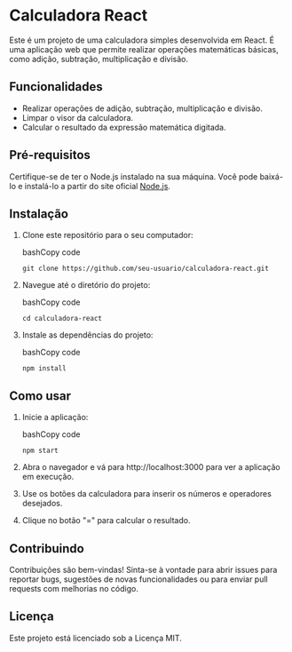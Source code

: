 Calculadora React
=================

Este é um projeto de uma calculadora simples desenvolvida em React. É uma aplicação web que permite realizar operações matemáticas básicas, como adição, subtração, multiplicação e divisão.

Funcionalidades
---------------

*   Realizar operações de adição, subtração, multiplicação e divisão.
*   Limpar o visor da calculadora.
*   Calcular o resultado da expressão matemática digitada.

Pré-requisitos
--------------

Certifique-se de ter o Node.js instalado na sua máquina. Você pode baixá-lo e instalá-lo a partir do site oficial [Node.js](https://nodejs.org/).

Instalação
----------

1.  Clone este repositório para o seu computador:
    
    bashCopy code
    
    `git clone https://github.com/seu-usuario/calculadora-react.git`
    
2.  Navegue até o diretório do projeto:
    
    bashCopy code
    
    `cd calculadora-react`
    
3.  Instale as dependências do projeto:
    
    bashCopy code
    
    `npm install`
    

Como usar
---------

1.  Inicie a aplicação:
    
    bashCopy code
    
    `npm start`
    
2.  Abra o navegador e vá para http://localhost:3000 para ver a aplicação em execução.
    
3.  Use os botões da calculadora para inserir os números e operadores desejados.
    
4.  Clique no botão "=" para calcular o resultado.
    

Contribuindo
------------

Contribuições são bem-vindas! Sinta-se à vontade para abrir issues para reportar bugs, sugestões de novas funcionalidades ou para enviar pull requests com melhorias no código.

Licença
-------

Este projeto está licenciado sob a Licença MIT.